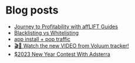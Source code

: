 # Blog posts
<!-- BLOG-POST-LIST:START -->
- [Journey to Profitability with affLIFT Guides](https://afflift.com/f/threads/journey-to-profitability-with-afflift-guides.10148/)
- [Blacklisting vs Whitelisting](https://afflift.com/f/threads/blacklisting-vs-whitelisting.10251/)
- [app install + pop traffic](https://afflift.com/f/threads/app-install-pop-traffic.10181/)
- [🎬🍿 Watch the new VIDEO from Voluum tracker!](https://afflift.com/f/threads/%F0%9F%8E%AC%F0%9F%8D%BF-watch-the-new-video-from-voluum-tracker.10249/)
- [$2023 New Year Contest With Adsterra](https://afflift.com/f/threads/2023-new-year-contest-with-adsterra.10196/)
<!-- BLOG-POST-LIST:END -->
